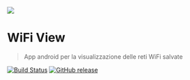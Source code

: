 ![](https://s26.postimg.org/4rmj0vbeh/icon.png)

# WiFi View
> App android per la visualizzazione delle reti WiFi salvate

[![Build Status][travis-image]][travis-url] [![GitHub release][version-image]][version-url]





<!-- Markdown link & img dfn's -->
[travis-image]: https://travis-ci.org/Fast0n/WifiView.svg?branch=master
[travis-url]: https://travis-ci.org/Fast0n/WifiView

[version-image]: https://img.shields.io/github/release/fast0n/WifiView.svg?style=flat-square
[version-url]: https://github.com/fast0n/WifiView/releases/latest
